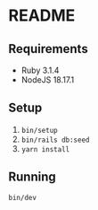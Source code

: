 # README

## Requirements

* Ruby 3.1.4
* NodeJS 18.17.1

## Setup

1. `bin/setup`
2. `bin/rails db:seed`
3. `yarn install`

## Running

`bin/dev`
